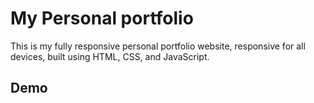 # My Personal portfolio

This is my fully responsive personal portfolio website, responsive for all devices, built using HTML, CSS, and JavaScript.

## Demo

